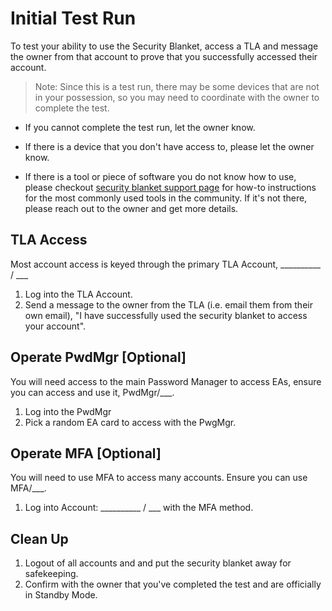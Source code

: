 # Initial Test Run

To test your ability to use the Security Blanket, access a TLA and message the owner from that account to prove that you successfully accessed their account.

> Note: Since this is a test run, there may be some devices that are not in your possession, so you may need to coordinate with the owner to complete the test.
* If you cannot complete the test run, let the owner know. 

* If there is a device that you don't have access to, please let the owner know.

* If there is a tool or piece of software you do not know how to use, please checkout [security blanket support page](./support/) for how-to instructions for the most commonly used tools in the community. If it's not there, please reach out to the owner and get more details.

## TLA Access
Most account access is keyed through the primary TLA Account, __________ / ___
1. Log into the TLA Account.
2. Send a message to the owner from the TLA (i.e. email them from their own email), "I have successfully used the security blanket to access your account". 

## Operate PwdMgr [Optional]
You will need access to the main Password Manager to access EAs, ensure you can access and use it, PwdMgr/___.
1. Log into the PwdMgr
2. Pick a random EA card to access with the PwgMgr. 

## Operate MFA [Optional]
You will need to use MFA to access many accounts. Ensure you can use MFA/___.
1. Log into Account: __________ / ___ with the MFA method. 

## Clean Up
1. Logout of all accounts and and put the security blanket away for safekeeping. 
2. Confirm with the owner that you've completed the test and are officially in Standby Mode.

